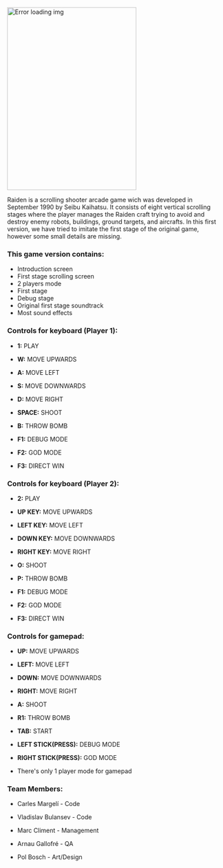 <br><img src="https://upload.wikimedia.org/wikipedia/en/6/6b/Raiden_arcadeflyer.png" width = "300" height = "425" alt="Error loading img"><br>


Raiden is a scrolling shooter arcade game wich was developed in September 1990 by Seibu Kaihatsu. It consists of eight vertical scrolling stages where the player manages the Raiden craft trying to avoid and destroy enemy robots, buildings, ground targets, and aircrafts. In this first version, we have tried to imitate the first stage of the original game, however some small details are missing.

### This game version contains:

- Introduction screen
- First stage scrolling screen
- 2 players mode
- First stage 
- Debug stage
- Original first stage soundtrack
- Most sound effects


### Controls for keyboard (Player 1):

* **1:** PLAY

* **W:** MOVE UPWARDS

* **A:** MOVE LEFT

* **S:** MOVE DOWNWARDS

* **D:** MOVE RIGHT

* **SPACE:** SHOOT

* **B:** THROW BOMB

* **F1:** DEBUG MODE

* **F2:** GOD MODE

* **F3:** DIRECT WIN

### Controls for keyboard (Player 2):

* **2:** PLAY

* **UP KEY:** MOVE UPWARDS

* **LEFT KEY:** MOVE LEFT

* **DOWN KEY:** MOVE DOWNWARDS

* **RIGHT KEY:** MOVE RIGHT

* **O:** SHOOT

* **P:** THROW BOMB

* **F1:** DEBUG MODE

* **F2:** GOD MODE

* **F3:** DIRECT WIN


### Controls for gamepad:

* **UP:** MOVE UPWARDS

* **LEFT:** MOVE LEFT

* **DOWN:** MOVE DOWNWARDS

* **RIGHT:** MOVE RIGHT

* **A:** SHOOT

* **R1:** THROW BOMB

* **TAB:** START

* **LEFT STICK(PRESS):** DEBUG MODE

* **RIGHT STICK(PRESS):** GOD MODE

* There's only 1 player mode for gamepad

### Team Members:

- Carles Margelí - Code
     

- Vladislav Bulansev - Code
   
   

- Marc Climent - Management
   

- Arnau Gallofré - QA
    

- Pol Bosch - Art/Design
  


